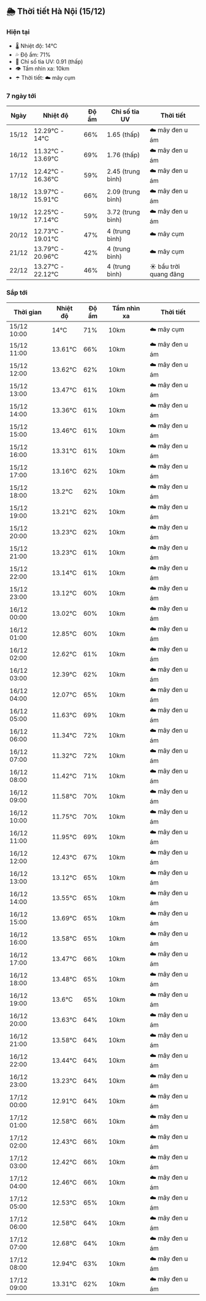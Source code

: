## 🌦️ Thời tiết Hà Nội (15/12)

### Hiện tại

- 🌡️ Nhiệt độ: 14℃
- 💦 Độ ẩm: 71%
- 🌟 Chỉ số tia UV: 0.91 (thấp)
- 👁️ Tầm nhìn xa: 10km
- ☂️ Thời tiết: ☁️ mây cụm

### 7 ngày tới

| Ngày | Nhiệt độ | Độ ẩm | Chỉ số tia UV | Thời tiết |
| --- | --- | --- | --- | --- |
| 15/12 | 12.29℃ - 14℃ | 66% | 1.65 (thấp) | ☁️ mây đen u ám |
| 16/12 | 11.32℃ - 13.69℃ | 69% | 1.76 (thấp) | ☁️ mây đen u ám |
| 17/12 | 12.42℃ - 16.36℃ | 59% | 2.45 (trung bình) | ☁️ mây đen u ám |
| 18/12 | 13.97℃ - 15.91℃ | 66% | 2.09 (trung bình) | ☁️ mây đen u ám |
| 19/12 | 12.25℃ - 17.14℃ | 59% | 3.72 (trung bình) | ☁️ mây đen u ám |
| 20/12 | 12.73℃ - 19.01℃ | 47% | 4 (trung bình) | ☁️ mây cụm |
| 21/12 | 13.79℃ - 20.96℃ | 42% | 4 (trung bình) | ☁️ mây cụm |
| 22/12 | 13.27℃ - 22.12℃ | 46% | 4 (trung bình) | ☀️ bầu trời quang đãng |

### Sắp tới

| Thời gian | Nhiệt độ | Độ ẩm | Tầm nhìn xa | Thời tiết |
| --- | --- | --- | --- | --- |
| 15/12 10:00 | 14℃ | 71% | 10km | ☁️ mây cụm |
| 15/12 11:00 | 13.61℃ | 66% | 10km | ☁️ mây đen u ám |
| 15/12 12:00 | 13.62℃ | 62% | 10km | ☁️ mây đen u ám |
| 15/12 13:00 | 13.47℃ | 61% | 10km | ☁️ mây đen u ám |
| 15/12 14:00 | 13.36℃ | 61% | 10km | ☁️ mây đen u ám |
| 15/12 15:00 | 13.46℃ | 61% | 10km | ☁️ mây đen u ám |
| 15/12 16:00 | 13.31℃ | 61% | 10km | ☁️ mây đen u ám |
| 15/12 17:00 | 13.16℃ | 62% | 10km | ☁️ mây đen u ám |
| 15/12 18:00 | 13.2℃ | 62% | 10km | ☁️ mây đen u ám |
| 15/12 19:00 | 13.21℃ | 62% | 10km | ☁️ mây đen u ám |
| 15/12 20:00 | 13.23℃ | 62% | 10km | ☁️ mây đen u ám |
| 15/12 21:00 | 13.23℃ | 61% | 10km | ☁️ mây đen u ám |
| 15/12 22:00 | 13.14℃ | 61% | 10km | ☁️ mây đen u ám |
| 15/12 23:00 | 13.12℃ | 60% | 10km | ☁️ mây đen u ám |
| 16/12 00:00 | 13.02℃ | 60% | 10km | ☁️ mây đen u ám |
| 16/12 01:00 | 12.85℃ | 60% | 10km | ☁️ mây đen u ám |
| 16/12 02:00 | 12.62℃ | 61% | 10km | ☁️ mây đen u ám |
| 16/12 03:00 | 12.39℃ | 62% | 10km | ☁️ mây đen u ám |
| 16/12 04:00 | 12.07℃ | 65% | 10km | ☁️ mây đen u ám |
| 16/12 05:00 | 11.63℃ | 69% | 10km | ☁️ mây đen u ám |
| 16/12 06:00 | 11.34℃ | 72% | 10km | ☁️ mây đen u ám |
| 16/12 07:00 | 11.32℃ | 72% | 10km | ☁️ mây đen u ám |
| 16/12 08:00 | 11.42℃ | 71% | 10km | ☁️ mây đen u ám |
| 16/12 09:00 | 11.58℃ | 70% | 10km | ☁️ mây đen u ám |
| 16/12 10:00 | 11.75℃ | 70% | 10km | ☁️ mây đen u ám |
| 16/12 11:00 | 11.95℃ | 69% | 10km | ☁️ mây đen u ám |
| 16/12 12:00 | 12.43℃ | 67% | 10km | ☁️ mây đen u ám |
| 16/12 13:00 | 13.12℃ | 65% | 10km | ☁️ mây đen u ám |
| 16/12 14:00 | 13.55℃ | 65% | 10km | ☁️ mây đen u ám |
| 16/12 15:00 | 13.69℃ | 65% | 10km | ☁️ mây đen u ám |
| 16/12 16:00 | 13.58℃ | 65% | 10km | ☁️ mây đen u ám |
| 16/12 17:00 | 13.47℃ | 66% | 10km | ☁️ mây đen u ám |
| 16/12 18:00 | 13.48℃ | 65% | 10km | ☁️ mây đen u ám |
| 16/12 19:00 | 13.6℃ | 65% | 10km | ☁️ mây đen u ám |
| 16/12 20:00 | 13.63℃ | 64% | 10km | ☁️ mây đen u ám |
| 16/12 21:00 | 13.58℃ | 64% | 10km | ☁️ mây đen u ám |
| 16/12 22:00 | 13.44℃ | 64% | 10km | ☁️ mây đen u ám |
| 16/12 23:00 | 13.23℃ | 64% | 10km | ☁️ mây đen u ám |
| 17/12 00:00 | 12.91℃ | 64% | 10km | ☁️ mây đen u ám |
| 17/12 01:00 | 12.58℃ | 66% | 10km | ☁️ mây đen u ám |
| 17/12 02:00 | 12.43℃ | 66% | 10km | ☁️ mây đen u ám |
| 17/12 03:00 | 12.42℃ | 66% | 10km | ☁️ mây đen u ám |
| 17/12 04:00 | 12.46℃ | 66% | 10km | ☁️ mây đen u ám |
| 17/12 05:00 | 12.53℃ | 65% | 10km | ☁️ mây đen u ám |
| 17/12 06:00 | 12.58℃ | 64% | 10km | ☁️ mây đen u ám |
| 17/12 07:00 | 12.68℃ | 64% | 10km | ☁️ mây đen u ám |
| 17/12 08:00 | 12.94℃ | 63% | 10km | ☁️ mây đen u ám |
| 17/12 09:00 | 13.31℃ | 62% | 10km | ☁️ mây đen u ám |
